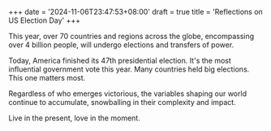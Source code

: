 +++
date = '2024-11-06T23:47:53+08:00'
draft = true
title = 'Reflections on US Election Day'
+++

This year, over 70 countries and regions across the globe, encompassing over 4 billion people, will undergo elections and transfers of power.

Today, America finished its 47th presidential election. It's the most influential government vote this year. Many countries held big elections. This one matters most.

Regardless of who emerges victorious, the variables shaping our world continue to accumulate, snowballing in their complexity and impact.

Live in the present, love in the moment.
